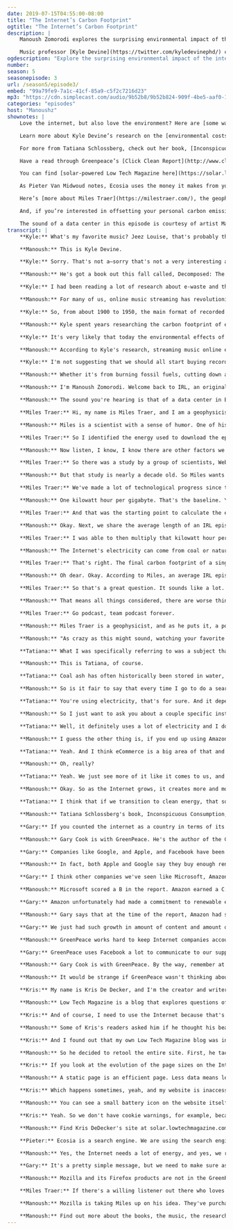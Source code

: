 ```yaml
---
date: 2019-07-15T04:55:00-08:00
title: "The Internet’s Carbon Footprint"
ogtitle: "The Internet’s Carbon Footprint"
description: |
    Manoush Zomorodi explores the surprising environmental impact of the internet in this episode of IRL. Because while it’s easy to think of the internet as living only on your screen, energy demand for the internet is indeed powered by massive server farms, running around the clock, all over the world. What exactly is the internet’s carbon footprint? And, what can we do about it?

    Music professor [Kyle Devine](https://twitter.com/kyledevinephd/) considers the environmental costs of streaming music. Geophysicist and pop scientist [Miles Traer](http://twitter.com/geo_miles/) takes his best shot at calculating the carbon footprint of the IRL podcast. Climate journalist [Tatiana Schlossberg](http://twitter.com/tatertatiana/) explores the environmental influence we don’t know we have and what the web’s got to do with it. Greenpeace’s [Gary Cook](https://twitter.com/garyacook/) explains which tech companies are committed to renewable energy — and which are not. Kris De Decker tries powering his [website with a homebrew solar power system](https://solar.lowtechmagazine.com/). And, Ecosia's Chief Tree Planting Officer [Pieter Van Midwoud](http://twitter.com/treepieter/) discusses how his company uses online search to plant trees.
ogdescription: "Explore the surprising environmental impact of the internet."
number:
season: 5
seasonepisode: 3
url: /season5/episode3/
embed: "99a79fe9-7a1c-41cf-85a9-c5f2c7216d23"
mp3: "https://cdn.simplecast.com/audio/9b52b8/9b52b824-909f-4be5-aaf0-10f9e93c7818/99a79fe9-7a1c-41cf-85a9-c5f2c7216d23/irl_s5e03_what_is_the_carbon_footprint_of_irl_final_june_27_tc.mp3"
categories: "episodes"
host: "Manoushz"
shownotes: |
    Love the internet, but also love the environment? Here are [some ways you can reduce your energy consumption — or offset it — while online](https://blog.mozilla.org/firefox/environment/).

    Learn more about Kyle Devine’s research on the [environmental costs of music streaming](https://www.rollingstone.com/music/music-features/environmental-impact-streaming-music-835220/).

    For more from Tatiana Schlossberg, check out her book, [Inconspicuous Consumption: The Environmental Impact You Don’t Know You Have](https://www.tatianaschlossberg.com/).

    Have a read through Greenpeace’s [Click Clean Report](http://www.clickclean.org/) that Gary Cook discusses in this IRL episode.

    You can find [solar-powered Low Tech Magazine here](https://solar.lowtechmagazine.com) (and, if the weather is bad, you can [view the archive here](https://www.lowtechmagazine.com/)).

    As Pieter Van Midwoud notes, Ecosia uses the money it makes from your online searches to plant trees where they are needed most. [Learn more about Ecosia, an alternative to Google Search](https://www.ecosia.org/).

    Here’s [more about Miles Traer](https://milestraer.com/), the geophysicist who calculated the carbon footprint of the IRL podcast.

    And, if you’re interested in offsetting your personal carbon emissions overall, [Carbonfund.org](https://carbonfund.org/) can help with that.

    The sound of a data center in this episode is courtesy of artist Matt Parker. [Download his music](https://earthkeptwarm.bandcamp.com/album/the-peoples-cloud-original-soundtrack).
transcript: |
    **Kyle:** What's my favorite music? Jeez Louise, that's probably the hardest question you've asked me so far. Because I would hate to give the answer that I like a lot of different kinds of music.

    **Manoush:** This is Kyle Devine.

    **Kyle:** Sorry. That's not a—sorry that's not a very interesting answer.

    **Manoush:** He's got a book out this fall called, Decomposed: The Political Ecology of Music. Kyle has been asking himself a far more interesting question.

    **Kyle:** I had been reading a lot of research about e-waste and things like this, and that got me thinking, this must apply also to music.

    **Manoush:** For many of us, online music streaming has revolutionized the way we get our tunes. It's always available, the catalog seems infinite, and frankly, it's cheap. But Kyle wondered if all that listening came at a different cost. One, to our environment. Is streaming music better or worse than other forms of recorded music?

    **Kyle:** So, from about 1900 to 1950, the main format of recorded music was the 78 RPM disk, which is made it of a bug based, an insect based resin called shellac. Between 1950 and 2000, all the major recording formats, whether it's vinyl, the LP, the 45, the cassette, or the CD, those are all predominantly plastic. And then around 2000, we increasingly started downloading music, and then more and more streaming music.

    **Manoush:** Kyle spent years researching the carbon footprint of each of these formats, and he found some alarming answers.

    **Kyle:** It's very likely that today the environmental effects of recorded music is greater now than at any previous time in the history of recorded music.

    **Manoush:** According to Kyle's research, streaming music online emits up to 350 million kilograms of greenhouse gas. In one year. In the US alone. It's the same as if we drove 74,000 cars for a year. By comparison, Kyle's research suggests that at its peak, the CD vinyl cassette era of recorded music emitted about half of that. So could this mean that printing, shipping, and storing physical albums is actually more environmentally sound?

    **Kyle:** I'm not suggesting that we should all start buying records again because that would be a real problem as well. But it is to say that listening to music online is not to solve the problem of music's environmental impact.

    **Manoush:** Whether it's from burning fossil fuels, cutting down a tree, or simply breathing, every one of us releases carbon dioxide into the atmosphere. When we produce more carbon than the planet can absorb, the extra CO2 contributes to climate change. And when you calculate the amount of carbon you're emitting, the value is called a carbon footprint. Everything has a footprint, even the Internet. The Internet's impact on the environment is really hard to see. I mean, look at your screen and it's just pixels, right? How much energy can data really use anyway? Well, all that information has to live somewhere. They're stored on massive data centers all over the world that are on around the clock, just waiting to connect server data to your device. Beyond tapping our keyboards and screens, we don't really have to deal with the physical parts of the Internet. Streaming Baby Shark for the millionth time this week because your toddler loves it, it might hurt your ears sure, but you probably don't wonder if it's hurting the planet. So let's take a look at an invisible part of our online lives, the web's carbon footprint. But don't despair, we're also going to find hope and find out who's out there working to make the Internet greener.

    **Manoush:** I'm Manoush Zomorodi. Welcome back to IRL, an original podcast from Firefox. All Firefox products are private by default and designed to collect less data about you. That means more privacy, less energy use, and more peace of mind. Learn more about Firefox's products at firefox.com/join.

    **Manoush:** The sound you're hearing is that of a data center in Europe. It was recorded by London based artist, Matt Parker. Data centers are the factories of our era, and they can be a big source of carbon emissions. When we learned about Kyle's research into music streaming, streams which come from data centers that probably sound like this, it got us thinking, what if we figured out the footprint of podcasting, specifically the carbon footprint of this podcast, IRL, or even more precisely, the footprint of this episode? It's a great question, right? But measuring carbon emissions, it's not easy.

    **Miles Traer:** Hi, my name is Miles Traer, and I am a geophysicist and pop scientist at large.

    **Manoush:** Miles is a scientist with a sense of humor. One of his projects involved calculating the theoretical carbon footprints of superheroes, like Batman or Jessica Jones. And spoiler here, superheros are actually bad for the earth. So we figured that Miles would be up for a small challenge.

    **Miles Traer:** So I identified the energy used to download the episode onto your phone or laptop or whatever other device you have, and the energy used to stream or play the episode on your device.

    **Manoush:** Now listen, I know, I know there are other factors we could have considered when calculating carbon, like all the pollution that the team and I emitted just being humans creating this episode, etc, etc. But we're going to keep it simple. So at Miles's suggestion, we are measuring the carbon cost of downloading and streaming this episode, and what follows is his best attempt at answering our podcast footprint riddle. Okay, so first, Miles has to figure out how much energy is used when we transmit all that data online. Then he needs to figure out how much carbon is emitted as all that data gets transmitted. And to figure that out, Miles is actually using research that's already been done and it includes much of the carbon life cycle of all the tech that we use to deliver data across the Internet.

    **Miles Traer:** So there was a study by a group of scientists, Weber et al. in 2010 who used life cycle assessment to look at the energy used to transfer information on the Internet. And what they came up with, it was a value of seven kilowatt hours, which is a measure of the electricity used per gigabyte to transfer information on the Internet.

    **Manoush:** But that study is nearly a decade old. So Miles wants to update that number as best he can.

    **Miles Traer:** We've made a lot of technological progress since then, and the authors themselves point out that the number roughly halves every two years, but we're never going to get to a zero electricity used to transfer information. So I ended up using a slightly pessimistic number and estimated that in 2019 it takes around one kilowatt hour of electricity to transfer one gigabyte of information on the internet.

    **Manoush:** One kilowatt hour per gigabyte. That's the baseline. You can basically burn a 100 watt light bulb for 10 hours with that energy, and Miles says he's overestimating this number a bit to account for some of the assumptions he needs to make for this math to work.

    **Miles Traer:** And that was the starting point to calculate the energy used to download an episode.

    **Manoush:** Okay. Next, we share the average length of an IRL episode, the average file size of our MP3s, and the average number of listens.

    **Miles Traer:** I was able to then multiply that kilowatt hour per gigabyte for each one of those downloads given the size of a file, and then I could use the carbon emissions coefficient to figure out how much carbon is being released by that electricity consumption.

    **Manoush:** The Internet's electricity can come from coal or natural gas plants. It can also come from renewable sources like solar or wind energy or hydroelectricity. It can also come from nuclear plants. Each of these sources emit vastly different amounts of carbon. For simplicity's sake, Miles found an average. 650 grams of carbon for every kilowatt hour. Okay, so now a little bit of math and we get our answer.

    **Miles Traer:** That's right. The final carbon footprint of a single IRL episode comes out to 1,160 kilograms of carbon dioxide.

    **Manoush:** Oh dear. Okay. According to Miles, an average IRL episode emits about 1,160 kilograms, stick with me here, or roughly 2,500 pounds of carbon dioxide. That's like using a little under three barrels of oil, but I don't know. Is that a lot? Well, Miles did a quick comparison.

    **Miles Traer:** So that's a great question. It sounds like a lot. It's over a metric ton of carbon dioxide, but that number is still at least—at least—a hundred times less carbon dioxide emissions than a single TV show episode, like a single half hour TV show episode. So we're still doing better than television.

    **Manoush:** That means all things considered, there are worse things you could do than listen to a podcast.

    **Miles Traer:** Go podcast, team podcast forever.

    **Manoush:** Miles Traer is a geophysicist, and as he puts it, a pop scientist at large.

    **Manoush:** "As crazy as this might sound, watching your favorite episode of The Office might come at the expense of clean water for someone else." That's how Tatiana Schlossberg tries to get readers to visualize the impact of all our watching and streaming, and the line is from her new book, Inconspicuous Consumption: The Environmental Impact You Don't Know You Have.

    **Tatiana:** What I was specifically referring to was a subject that is actually very important to me, which is pollution from coal ash, which is the byproduct of burning coal for electricity.

    **Manoush:** This is Tatiana, of course.

    **Tatiana:** Coal ash has often historically been stored in water, usually along the banks of rivers and lakes, and is full of harmful substances like mercury, and lead, and arsenic. So let's say I'm watching The Office, and wherever it's stored is a data center that's powered by coal, and then that coal ash is stored in water that connects to somebody's groundwater well. And to some people maybe that seems like a bit of a stretch, but I think it's a powerful illustration of how none of our actions exist in a vacuum, and how this problem, the climate crisis really connects all of us because all of us are responsible and all of us are affected in one way or another.

    **Manoush:** So is it fair to say that every time I go to do a search online, I am using fossil fuels?

    **Tatiana:** You're using electricity, that's for sure. And it depends where you are and where the data is being stored and also what the data hosting companies' policies are. But a third of electricity in the United States comes from coal. A significant portion comes from natural gas. And even if it's renewable energy, if it's not a windy day or it's a cloudy day, the data center might need more electricity than is available from renewables. And in which case it's going to come from backups, which are fossil fuels.

    **Manoush:** So I just want to ask you about a couple specific instances. Right now in terms of tech and environment, there is one thing that has been in the headlines, this idea that mining Bitcoin or other cryptocurrencies uses a lot of energy. How do you see it?

    **Tatiana:** Well, it definitely uses a lot of electricity and I don't want to underplay that. I think there's some debate in terms of how do you measure, and people have all kinds of different methodologies for doing that. So it's hard to get a really precise estimate. But I think it's a little bit of a distraction from the larger conversation about electricity use associated with the Internet and in general, which is we focus on these relatively small, points and forget the larger conversation, which is, people talk about AI and self driving cars, and those things will also use a tremendous amount of data. But because we might all use those, it doesn't seem to get this very dramatic conversation like cryptocurrency does.

    **Manoush:** I guess the other thing is, if you end up using Amazon Prime, or you use Lyft or Uber or whatever, and you end up taking a couple extra car rides because it's just so easy, even if it's not about the data, it's about you having more deliveries or you taking more car service as opposed to public transportation like the data translates into real life activities that directly affect the climate. Right?

    **Tatiana:** Yeah. And I think eCommerce is a big area of that and there's a lot of hand wringing about the amount of cardboard—which my research suggests is pretty much actually the same as it used to be.

    **Manoush:** Oh, really?

    **Tatiana:** Yeah. We just see more of it like it comes to us, and we're worse at recycling it than a retailer would be. Things used to just all go to the store as opposed to coming into our houses. But there's more truck deliveries, and more traffic, and we buy more because it's easy and we return more because we can, or companies have 'try five and then keep one.' So the convenience factor definitely I think encourages consumption.

    **Manoush:** Okay. So as the Internet grows, it creates more and more content for us to consume, we all create more and more data. I mean, it's just the way we live now. So what do we do?

    **Tatiana:** I think that if we transition to clean energy, that solves a lot of the problems. But I think it's probably all of us consumers, Internet users need to be in a bigger conversation with the data hosts to make sure that this is all going in the right direction.

    **Manoush:** Tatiana Schlossberg's book, Inconspicuous Consumption, is available in late August. Look, no one should be listening to this and decide that they have to quit the Internet forever and go live off the grid in the woods somewhere. The Internet has brought a lot of good to our lives, and if we're worried about its connection to climate change, then we can fight to make the Internet greener. And actually there are many examples of companies both big and tiny who are making serious progress towards building a carbon neutral Internet.

    **Gary:** If you counted the internet as a country in terms of its electricity consumption and added it up globally, it would be about the fourth largest country in terms of electricity demand in the world right after China, US, India, and Russia.

    **Manoush:** Gary Cook is with GreenPeace. He's the author of the Click Clean Report. That report reviews tech companies' environmental commitments, and assigns them a letter grade based on those efforts. And their latest report is from 2017 but they're working on an update, due this fall.

    **Gary:** Companies like Google, and Apple, and Facebook have been among the leaders in trying to make sure as they are growing, their own infrastructure, their own data centers, that they're matching that growth with new sources of renewable energy.

    **Manoush:** In fact, both Apple and Google say they buy enough renewable power to cover the energy costs of their operations. In the 2017 report, Google and Apple each earned an A. Facebook did too.

    **Gary:** I think other companies we've seen like Microsoft, Amazon, have been much more mixed thus far. Microsoft, I think had been one of the slow starters when we first started this campaign, but they've gotten much stronger in their efforts to power their cloud with renewable energy but they still have some catching up to do.

    **Manoush:** Microsoft scored a B in the report. Amazon earned a C.

    **Gary:** Amazon unfortunately had made a commitment to renewable energy in 2015 and had started to be one of the largest buyers of renewable energy for a period of time, but then stopped.

    **Manoush:** Gary says that at the time of the report, Amazon had stopped investing in more renewable energy. But he also says that since 2017, the company has announced at least three new projects. Among the companies that scored the worst, you'll find Pinterest, Reddit, Twitter, and Hulu. They all scored Fs. A company scores an F if they didn't provide information on their energy footprint and didn't appear to commit to renewable energy policies. When that happens, GreenPeace does their own analysis to finalize their assessment. Overall though, Gary sees a lot of progress being made, but he says we need to keep up our efforts.

    **Gary:** We just had such growth in amount of content and amount of energy going into building the Internet, and too much of where the cloud is touching the ground is still powered by the source of energy that is not renewable. The demand is growing so fast and not enough companies are moving fast enough to meet that growth.

    **Manoush:** GreenPeace works hard to keep Internet companies accountable, and there lies a bit of irony. Because if you're going to mobilize people to act and pressure organizations to change, the best way to do that is well, online, right? That's why GreenPeace is on Facebook, for example. They actually worked with the company to transition them to renewables.

    **Gary:** GreenPeace uses Facebook a lot to communicate to our supporters. We use social media platforms and the Internet to drive change. Internet is with us and it's going to only get bigger. We have to use it even where it's not as clean as it can be to drive change.

    **Manoush:** Gary Cook is with GreenPeace. By the way, remember at the beginning when Kyle Devine told us that music streaming creates a lot of emissions? Well, the Click Clean Report also graded online music streaming services, iTunes earns an A. Spotify scores a D. Pandora and Soundcloud each got an F. If you don't like the sound of that, check out the report online. There's a link to it in this episode's show notes. And instead of streaming your tunes, consider downloading them to your devices instead. At least with downloading, you pull the data from a server only once. It's the greener way to play.

    **Manoush:** It would be strange if GreenPeace wasn't thinking about its own online carbon footprint. They don't use Amazon services, for example. As individuals, it's up to each of us to decide what small or big changes we want to make to our online habits. But then there are people like Chris DeDecker who chose a truly radical approach to reducing his digital footprint.

    **Kris:** My name is Kris De Decker, and I'm the creator and writer of Low Tech Magazine. I've been writing this blog for 12 years, and I tend to practice what I preach. So for example, I don't take planes, I don't drive cars.

    **Manoush:** Low Tech Magazine is a blog that explores questions of sustainability and environmentalism.

    **Kris:** And of course, I need to use the Internet because that's what everybody reads these days. It's the medium of these times.

    **Manoush:** Some of Kris's readers asked him if he thought his beautifully designed website was ironic, in that it wasn't as low tech and sustainable as the content it presented. So he took a look.

    **Kris:** And I found out that my own Low Tech Magazine blog was in fact the equivalent of a SUV car. With very heavy pages, it took a lot of time to download. And then I realized I didn't even think about how to make sustainable websites.

    **Manoush:** So he decided to retool the entire site. First, he tackled the page sizes because he says that most sites require a lot of data to work properly.

    **Kris:** If you look at the evolution of the page sizes on the Internet, you'll see like in, say 10 years ago, it was around 500 kilobytes, and now it's close to three megabytes. It's basically publishers and bloggers who continue to add higher resolution images, higher resolution videos, more videos, more images, more advertisements who also consume a lot of energy. Cookie warnings, please subscribe to our newsletter, all that kind of stuff, it adds a lot of weight to the page. And so the first decision we made was to go back to the beginnings of the Internet when people built static web pages. And a static webpage is a website that, or a webpage that always exists even if people are not looking at it. It's just a file on a computer. You don't need all this processing power constantly to regenerate the pages, you have much, much lower energy use.

    **Manoush:** A static page is an efficient page. Less data means less energy, which led Kris to his second solution, powering his own server with solar energy. The solar panel is not much bigger than a pizza box, and it sits just outside his apartment window in Barcelona. On cloudy or rainy days, it might not generate enough energy. And so sometimes the battery powering the site will die.

    **Kris:** Which happens sometimes, yeah, and my website is inaccessible. Or if you set the kitchen on fire like I did last week, then it will also go offline for a while.

    **Manoush:** You can see a small battery icon on the website itself and it tells you how much juice is left in Kris's battery. This is all a big experiment for now. The original Low Tech website is actually still online as well because Kris needs more time to port over the archive into his new solar edition. But while he's doing that, there's one more advantage coming from Kris's project: privacy by the way of energy efficiency.

    **Kris:** Yeah. So we don't have cookie warnings, for example, because we don't track our visitors. There's no advertisements. There's no web analysis software. You are completely surfing anonymously on our website. And that's also an important thing because, yeah, it uses energy, all these tracking services. Another big problem of these times.

    **Manoush:** Find Kris DeDecker's site at solar.lowtechmagazine.com, or you can grab a link in our show notes. Kris's solar powered and radically paired back website makes sense for Low Tech Magazine, but it's not scalable. Not really. Static web pages would take a lot of the functionality and the fun out of the media rich Internet we love. But just as we think about our habits in real life like recycling or leaving the car at home a little bit more, eating less meat and so on, we can rethink our online habits too. Would you try a search engine that spends its profits planting trees to offset carbon emissions? It exists and it's called, Ecosia. They've even built their own solar plant to power every search on their platform. Pieter van Midwoud is with Ecosia. He is, this is a great title, he is Chief Tree Planting Officer.

    **Pieter:** Ecosia is a search engine. We are using the search engine as a vehicle to do good. We are a social business. After deducting the cost from our monthly income, 20% of the rest goes into reserve, and the rest is used to plant trees. It can take anywhere between 40 to 100 searches to eventually plant a tree. We've planted over 50 million trees now, which I think is great because it's really, probably the most lazy way to plant trees. We do not just go somewhere and plant trees. We always find local partners that already have experience in doing that. It's sometimes hard to imagine that you have such a powerful tool under your fingers when you're using a search engine, but that's really how it is. If we would have just 10% of that market, we could plant billions of trees and solve an important part of climate change.

    **Manoush:** Yes, the Internet needs a lot of energy, and yes, we rely on a lot of dirty sources for that energy. But as we heard, many tech companies know that caring for the environment is good for business, and those that don't face increasing pressure to change. In April, Amazon employees published an open letter calling on the company to make substantial commitments to reducing its carbon footprint. And in fact, that's something we're going to be talking about on our next episode. Meanwhile though, it's the kind of action that Gary Cook at GreenPeace likes to see.

    **Gary:** It's a pretty simple message, but we need to make sure as we're building something I think that is probably the largest thing our species would build, which is the Internet. We need to make sure we're building it with sources that are not going to kill the planet.

    **Manoush:** Mozilla and its Firefox products are not in the GreenPeace Click Clean Report. They were not asked to take part, but the company is researching the energy use of the Firefox browser, working on reducing energy demand across all its products and across company operations overall. And there's one concrete thing that they will do. Remember how Miles Traer calculated the carbon footprint of this episode? Well, he had a suggestion.

    **Miles Traer:** If there's a willing listener out there who loves IRL and wants to support our own planet, you can purchase carbon offsets for an IRL episode.

    **Manoush:** Mozilla is taking Miles up on his idea. They've purchased enough offsets to cover the carbon footprint of this entire season of IRL. It's a small gesture for sure, but it is something. Because the Internet is an essential part of living on this planet, but we need to remind ourselves that, as with everything else, how we live online has an impact on how we live offline.

    **Manoush:** Find out more about the books, the music, the research, and the people in today's episode, by checking out the show notes at irlpodcast.org. I'm Manoush Zomorodi, and this is IRL, an original podcast from Firefox.
---
```


